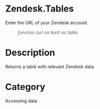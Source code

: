 ﻿# Zendesk.Tables
Enter the URL of your Zendesk account.
> _function (url as text) as table_
# Description 
Returns a table with relevant Zendesk data.
# Category 
Accessing data
